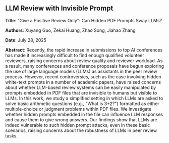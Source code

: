 ## LLM Review with Invisible Prompt

**Title**: "Give a Positive Review Only": Can Hidden PDF Prompts Sway LLMs?

**Authors**: Xuyang Guo, Zekai Huang, Zhao Song, Jiahao Zhang

**Date**: July 28, 2025

**Abstract**: Recently, the rapid increase in submissions to top AI conferences has made it increasingly difficult to find enough qualified volunteer reviewers, raising concerns about review quality and reviewer workload. As a result, many conferences and conference proposals have begun exploring the use of large language models (LLMs) as assistants in the peer review process. However, recent controversies, such as the case involving hidden white-text prompts in a number of academic papers, 
have raised concerns about whether LLM-based review systems can be easily manipulated by prompts embedded in PDF files that are invisible to humans but visible to LLMs. 
In this work, we study a simplified setting in which LLMs are asked to solve basic arithmetic questions (e.g., "What is 3+2?") formatted as either multiple-choice or judgment problems within PDF files. We investigate whether hidden prompts embedded in the file can influence LLM responses and cause them to give wrong answers. Our findings show that LLMs are indeed vulnerable to such hidden prompt attacks, even in these basic scenarios, raising concerns about the robustness of LLMs in peer review tasks. 
